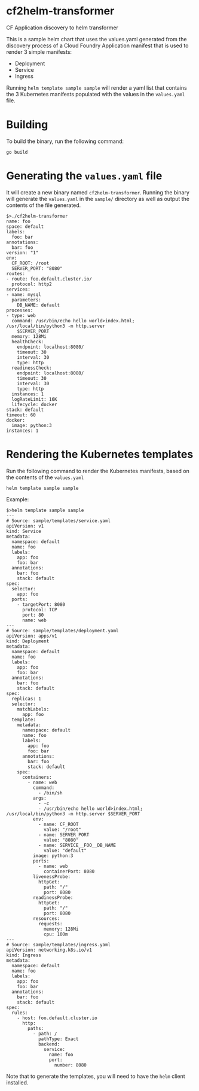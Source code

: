 # cf2helm-transformer
CF Application discovery to helm transformer

This is a sample helm chart that uses the values.yaml generated from the discovery process of a Cloud Foundry Application manifest that is used to render 3 simple manifests:
* Deployment
* Service
* Ingress

Running `helm template sample sample` will render a yaml list that contains the 3 Kubernetes manifests populated with the values in the
`values.yaml` file.

# Building
To build the binary, run the following command:
```shell
go build
```

# Generating the `values.yaml` file
It will create a new binary named `cf2helm-transformer`. Running the binary will generate the `values.yaml` in the `sample/` directory as well
as output the contents of the file generated.

```shell
$>./cf2helm-transformer
name: foo
space: default
labels:
  foo: bar
annotations:
  bar: foo
version: "1"
env:
  CF_ROOT: /root
  SERVER_PORT: "8080"
routes:
- route: foo.default.cluster.io/
  protocol: http2
services:
- name: mysql
  parameters:
    DB_NAME: default
processes:
- type: web
  command: /usr/bin/echo hello world>index.html; /usr/local/bin/python3 -m http.server
    $SERVER_PORT
  memory: 128Mi
  healthCheck:
    endpoint: localhost:8080/
    timeout: 30
    interval: 30
    type: http
  readinessCheck:
    endpoint: localhost:8080/
    timeout: 30
    interval: 30
    type: http
  instances: 1
  logRateLimit: 16K
  lifecycle: docker
stack: default
timeout: 60
docker:
  image: python:3
instances: 1
```

# Rendering the Kubernetes templates
Run the following command to render the Kubernetes manifests, based on the contents of the `values.yaml`

```
helm template sample sample
```

Example:
```
$>helm template sample sample
---
# Source: sample/templates/service.yaml
apiVersion: v1
kind: Service
metadata:
  namespace: default
  name: foo
  labels:
    app: foo
    foo: bar
  annotations:
    bar: foo
    stack: default
spec:
  selector:
    app: foo
  ports:
    - targetPort: 8080
      protocol: TCP
      port: 80
      name: web
---
# Source: sample/templates/deployment.yaml
apiVersion: apps/v1
kind: Deployment
metadata:
  namespace: default
  name: foo
  labels:
    app: foo
    foo: bar
  annotations:
    bar: foo
    stack: default
spec:
  replicas: 1
  selector:
    matchLabels:
      app: foo
  template:
    metadata:
      namespace: default
      name: foo
      labels:
        app: foo
        foo: bar
      annotations:
        bar: foo
        stack: default
    spec:
      containers:
        - name: web
          command:
            - /bin/sh
          args:
            - -c
            - /usr/bin/echo hello world>index.html; /usr/local/bin/python3 -m http.server $SERVER_PORT
          env:
            - name: CF_ROOT
              value: "/root"
            - name: SERVER_PORT
              value: "8080"
            - name: SERVICE__FOO__DB_NAME
              value: "default"
          image: python:3
          ports:
            - name: web
              containerPort: 8080
          livenessProbe:
            httpGet:
              path: "/"
              port: 8080
          readinessProbe:
            httpGet:
              path: "/"
              port: 8080
          resources:
            requests:
              memory: 128Mi
              cpu: 100m
---
# Source: sample/templates/ingress.yaml
apiVersion: networking.k8s.io/v1
kind: Ingress
metadata:
  namespace: default
  name: foo
  labels:
    app: foo
    foo: bar
  annotations:
    bar: foo
    stack: default
spec:
  rules:
    - host: foo.default.cluster.io
      http:
        paths:
          - path: /
            pathType: Exact
            backend:
              service:
                name: foo
                port:
                  number: 8080
```
Note that to generate the templates, you will need to have the `helm` client installed.
